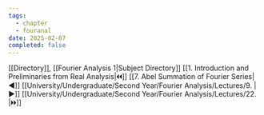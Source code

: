 ```yaml
---
tags:
  - chapter
  - fouranal
date: 2025-02-07
completed: false
---
```

[[Directory]], [[Fourier Analysis 1|Subject Directory]]
[[1. Introduction and Preliminaries from Real Analysis|🞀🞀]] [[7. Abel Summation of Fourier Series|◀]] [[University/Undergraduate/Second Year/Fourier Analysis/Lectures/9. |▶]] [[University/Undergraduate/Second Year/Fourier Analysis/Lectures/22. |🞂🞂]]
# 
## 
### 
